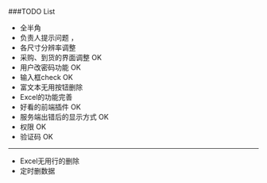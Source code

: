 ###TODO List

* 全半角
* 负责人提示问题 ，
* 各尺寸分辨率调整
* 采购、到货的界面调整 OK
* 用户改密码功能 OK
* 输入框check OK
* 富文本无用按钮删除
* Excel的功能完善
* 好看的前端插件 OK
* 服务端出错后的显示方式 OK
* 权限 OK
* 验证码 OK

--------------------------------

* Excel无用行的删除
* 定时删数据
